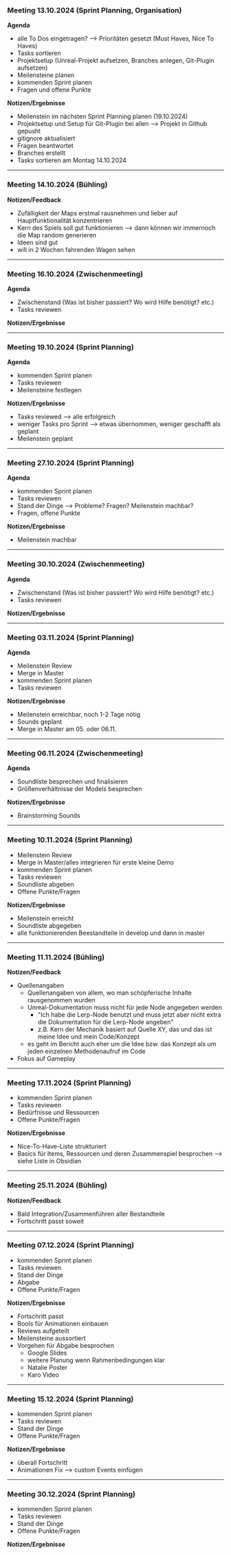 ### Meeting 13.10.2024 (Sprint Planning, Organisation)
**Agenda**
- alle To Dos eingetragen? --> Prioritäten gesetzt (Must Haves, Nice To Haves)
- Tasks sortieren
- Projektsetup (Unreal-Projekt aufsetzen, Branches anlegen, Git-Plugin aufsetzen)
- Meilensteine planen
- kommenden Sprint planen
- Fragen und offene Punkte

**Notizen/Ergebnisse**
- Meilenstein im nächsten Sprint Planning planen (19.10.2024)
- Projektsetup und Setup für Git-Plugin bei allen --> Projekt in Github gepusht
- gitignore aktualisiert
- Fragen beantwortet
- Branches erstellt
- Tasks sortieren am Montag 14.10.2024

--------------------------------------------------------------------------
### Meeting 14.10.2024 (Bühling)
**Notizen/Feedback**
- Zufälligkeit der Maps erstmal rausnehmen und lieber auf Hauptfunktionalität konzentrieren
- Kern des Spiels soll gut funktionieren --> dann können wir immernoch die Map random generieren
- Ideen sind gut
- will in 2 Wochen fahrenden Wagen sehen

--------------------------------------------------------------------------
### Meeting 16.10.2024 (Zwischenmeeting)
**Agenda**
- Zwischenstand (Was ist bisher passiert? Wo wird Hilfe benötigt? etc.)
- Tasks reviewen

**Notizen/Ergebnisse**

--------------------------------------------------------------------------
### Meeting 19.10.2024 (Sprint Planning)
**Agenda**
- kommenden Sprint planen
- Tasks reviewen
- Meilensteine festlegen

**Notizen/Ergebnisse**
- Tasks reviewed --> alle erfolgreich
- weniger Tasks pro Sprint --> etwas übernommen, weniger geschafft als geplant
- Meilenstein geplant

--------------------------------------------------------------------------
### Meeting 27.10.2024 (Sprint Planning)
**Agenda**
- kommenden Sprint planen
- Tasks reviewen
- Stand der Dinge --> Probleme? Fragen? Meilenstein machbar?
- Fragen, offene Punkte

**Notizen/Ergebnisse**
- Meilenstein machbar

--------------------------------------------------------------------------
### Meeting 30.10.2024 (Zwischenmeeting)
**Agenda**
- Zwischenstand (Was ist bisher passiert? Wo wird Hilfe benötigt? etc.)
- Tasks reviewen

**Notizen/Ergebnisse**

--------------------------------------------------------------------------
### Meeting 03.11.2024 (Sprint Planning)
**Agenda**
- Meilenstein Review
- Merge in Master
- kommenden Sprint planen
- Tasks reviewen

**Notizen/Ergebnisse**
- Meilenstein erreichbar, noch 1-2 Tage nötig
- Sounds geplant
- Merge in Master am 05. oder 06.11.

--------------------------------------------------------------------------
### Meeting 06.11.2024 (Zwischenmeeting)
**Agenda**
- Soundliste besprechen und finalisieren
- Größenverhältnisse der Models besprechen 

**Notizen/Ergebnisse**
- Brainstorming Sounds

--------------------------------------------------------------------------
### Meeting 10.11.2024 (Sprint Planning)
- Meilenstein Review
- Merge in Master/alles integrieren für erste kleine Demo
- kommenden Sprint planen
- Tasks reviewen
- Soundliste abgeben
- Offene Punkte/Fragen

**Notizen/Ergebnisse**
- Meilenstein erreicht
- Soundliste abgegeben
- alle funktionierenden Beestandteile in develop und dann in master

--------------------------------------------------------------------------
### Meeting 11.11.2024 (Bühling)
**Notizen/Feedback**
- Quellenangaben
	- Quellenangaben von allem, wo man schöpferische Inhalte rausgenommen wurden
	- Unreal-Dokumentation muss nicht für jede Node angegeben werden
		- "Ich habe die Lerp-Node benutzt und muss jetzt aber nicht extra die Dokumentation für die Lerp-Node angeben"
		- z.B. Kern der Mechanik basiert auf Quelle XY, das und das ist meine Idee und mein Code/Konzept
	- es geht im Bericht auch eher um die Idee bzw. das Konzept als um jeden einzelnen Methodenaufruf im Code
- Fokus auf Gameplay

--------------------------------------------------------------------------
### Meeting 17.11.2024 (Sprint Planning)
- kommenden Sprint planen
- Tasks reviewen
- Bedürfnisse und Ressourcen
- Offene Punkte/Fragen

**Notizen/Ergebnisse**
- Nice-To-Have-Liste strukturiert
- Basics für Items, Ressourcen und deren Zusammenspiel besprochen --> siehe Liste in Obsidian

--------------------------------------------------------------------------
### Meeting 25.11.2024 (Bühling)
**Notizen/Feedback**
- Bald Integration/Zusammenführen aller Bestandteile
- Fortschritt passt soweit

--------------------------------------------------------------------------
### Meeting 07.12.2024 (Sprint Planning)
- kommenden Sprint planen
- Tasks reviewen
- Stand der Dinge
- Abgabe
- Offene Punkte/Fragen

**Notizen/Ergebnisse**
- Fortschritt passt
- Bools für Animationen einbauen
- Reviews aufgeteilt
- Meilensteine aussortiert
- Vorgehen für Abgabe besprochen
  	- Google Slides
  	- weitere Planung wenn Rahmenbedingungen klar
  	- Natalie Poster
  	- Karo Video

--------------------------------------------------------------------------
### Meeting 15.12.2024 (Sprint Planning)
- kommenden Sprint planen
- Tasks reviewen
- Stand der Dinge
- Offene Punkte/Fragen

**Notizen/Ergebnisse**
- überall Fortschritt
- Animationen Fix --> custom Events einfügen

--------------------------------------------------------------------------
### Meeting 30.12.2024 (Sprint Planning)
- kommenden Sprint planen
- Tasks reviewen
- Stand der Dinge
- Offene Punkte/Fragen

**Notizen/Ergebnisse**
